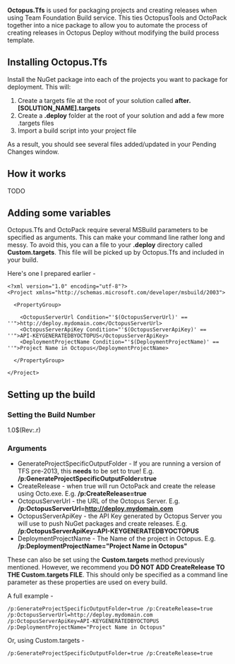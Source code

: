 **Octopus.Tfs** is used for packaging projects and creating releases when using Team Foundation Build service. This ties OctopusTools and OctoPack together into a nice package to allow you to automate the process of creating releases in Octopus Deploy without modifying the build process template.

## Installing Octopus.Tfs

Install the NuGet package into each of the projects you want to package for deployment. This will:

1. Create a targets file at the root of your solution called **after.[SOLUTION_NAME].targets**
2. Create a **.deploy** folder at the root of your solution and add a few more .targets files
3. Import a build script into your project file

As a result, you should see several files added/updated in your Pending Changes window.

## How it works

TODO

## Adding some variables

Octopus.Tfs and OctoPack require several MSBuild parameters to be specified as arguments. This can make your command line rather long and messy. To avoid this, you can a file to your **.deploy** directory called **Custom.targets**. This file will be picked up by Octopus.Tfs and included in your build.

Here's one I prepared earlier -

	<?xml version="1.0" encoding="utf-8"?>
	<Project xmlns="http://schemas.microsoft.com/developer/msbuild/2003">

	  <PropertyGroup>

	    <OctopusServerUrl Condition="'$(OctopusServerUrl)' == ''">http://deploy.mydomain.com</OctopusServerUrl>
	    <OctopusServerApiKey Condition="'$(OctopusServerApiKey)' == ''">API-KEYGENERATEDBYOCTOPUS</OctopusServerApiKey>
	    <DeploymentProjectName Condition="'$(DeploymentProjectName)' == ''">Project Name in Octopus</DeploymentProjectName>

	  </PropertyGroup>

	</Project>


## Setting up the build

### Setting the Build Number

1.0$(Rev:.r)

### Arguments

* GenerateProjectSpecificOutputFolder - If you are running a version of TFS pre-2013, this **needs** to be set to true! E.g. **/p:GenerateProjectSpecificOutputFolder=true**
* CreateRelease - when true will run OctoPack and create the release using Octo.exe. E.g. **/p:CreateRelease=true**
* OctopusServerUrl - the URL of the Octopus Server. E.g. **/p:OctopusServerUrl=http://deploy.mydomain.com**
* OctopusServerApiKey - the API Key generated by Octopus Server you will use to push NuGet packages and create releases. E.g. **/p:OctopusServerApiKey=API-KEYGENERATEDBYOCTOPUS**
* DeploymentProjectName - The Name of the project in Octopus. E.g. **/p:DeploymentProjectName="Project Name in Octopus"**

These can also be set using the **Custom.targets** method previously mentioned. However, we recommend you **DO NOT ADD CreateRelease TO THE Custom.targets FILE**. This should only be specified as a command line parameter as these properties are used on every build.

A full example - 

	/p:GenerateProjectSpecificOutputFolder=true /p:CreateRelease=true /p:OctopusServerUrl=http://deploy.mydomain.com /p:OctopusServerApiKey=API-KEYGENERATEDBYOCTOPUS /p:DeploymentProjectName="Project Name in Octopus"

Or, using Custom.targets -

	/p:GenerateProjectSpecificOutputFolder=true /p:CreateRelease=true